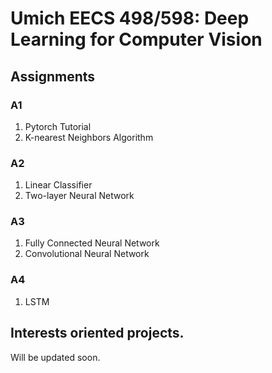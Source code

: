 # Umich EECS 498/598: Deep Learning for Computer Vision

## Assignments

### A1
1. Pytorch Tutorial
2. K-nearest Neighbors Algorithm

### A2
1. Linear Classifier
2. Two-layer Neural Network

### A3
1. Fully Connected Neural Network
2. Convolutional Neural Network

### A4
1. LSTM

## Interests oriented projects.

Will be updated soon.

